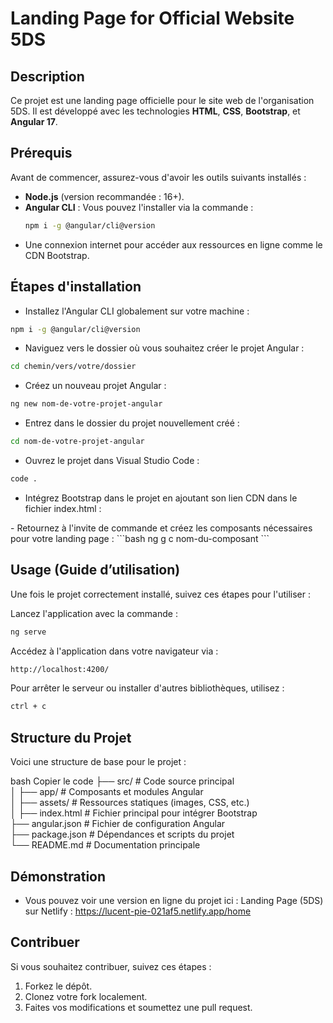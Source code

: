 # Landing Page for Official Website 5DS  

## Description  
Ce projet est une landing page officielle pour le site web de l'organisation 5DS. Il est développé avec les technologies **HTML**, **CSS**, **Bootstrap**, et **Angular 17**.  

## Prérequis  
Avant de commencer, assurez-vous d'avoir les outils suivants installés :  
- **Node.js** (version recommandée : 16+).  
- **Angular CLI** : Vous pouvez l'installer via la commande :  
  ```bash
  npm i -g @angular/cli@version
  ```
- Une connexion internet pour accéder aux ressources en ligne comme le CDN Bootstrap.


 
 ##  Étapes d'installation
 
- Installez l'Angular CLI globalement sur votre machine :
 ```bash
npm i -g @angular/cli@version
```
- Naviguez vers le dossier où vous souhaitez créer le projet Angular :
 ```bash
cd chemin/vers/votre/dossier
```
- Créez un nouveau projet Angular :
```bash
ng new nom-de-votre-projet-angular
```
- Entrez dans le dossier du projet nouvellement créé :
```bash
cd nom-de-votre-projet-angular
```
- Ouvrez le projet dans Visual Studio Code :
```bash
code .
```
- Intégrez Bootstrap dans le projet en ajoutant son lien CDN dans le fichier index.html :
<head>
<link rel="stylesheet" href="https://cdn.jsdelivr.net/npm/bootstrap@5.3.0/dist/css/bootstrap.min.css">
</head>
<body>
  <script src="https://cdn.jsdelivr.net/npm/bootstrap@5.3.3/dist/js/bootstrap.bundle.min.js" integrity="sha384-YvpcrYf0tY3lHB60NNkmXc5s9fDVZLESaAA55NDzOxhy9GkcIdslK1eN7N6jIeHz" crossorigin="anonymous"></script>
</body>
- Retournez à l'invite de commande et créez les composants nécessaires pour votre landing page :
```bash
ng g c nom-du-composant
```



##   Usage (Guide d’utilisation)
Une fois le projet correctement installé, suivez ces étapes pour l'utiliser :

Lancez l'application avec la commande :
```bash
ng serve
```
Accédez à l'application dans votre navigateur via :
```bash
http://localhost:4200/
```
Pour arrêter le serveur ou installer d'autres bibliothèques, utilisez :
```bash
ctrl + c
```


##  Structure du Projet
Voici une structure de base pour le projet :

bash
Copier le code 
├── src/                      # Code source principal  
│   ├── app/                  # Composants et modules Angular  
│   ├── assets/               # Ressources statiques (images, CSS, etc.)  
│   ├── index.html            # Fichier principal pour intégrer Bootstrap  
├── angular.json              # Fichier de configuration Angular  
├── package.json              # Dépendances et scripts du projet   
└── README.md                 # Documentation principale 


##  Démonstration
- Vous pouvez voir une version en ligne du projet ici :
Landing Page (5DS) sur Netlify : https://lucent-pie-021af5.netlify.app/home


## Contribuer
Si vous souhaitez contribuer, suivez ces étapes :
1. Forkez le dépôt.
2. Clonez votre fork localement.
3. Faites vos modifications et soumettez une pull request.


